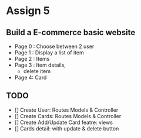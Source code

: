 # Assign 5

## Build a E-commerce basic website
- Page 0 : Choose between 2 user
- Page 1 : Display a list of item
- Page 2 : Items
- Page 3 : Item details, 
  - delete item
- Page 4: Card

## TODO

- [] Create User: Routes Models & Controller
- [] Create Cards: Routes Models & Controller
- [] Create Add/Update Card featre: views
- [] Cards detail: with update & delete button